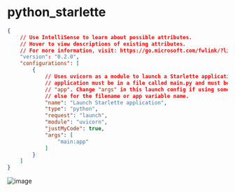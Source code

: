 # python_starlette

```json
{
    // Use IntelliSense to learn about possible attributes.
    // Hover to view descriptions of existing attributes.
    // For more information, visit: https://go.microsoft.com/fwlink/?linkid=830387
    "version": "0.2.0",
    "configurations": [
        {
            // Uses uvicorn as a module to launch a Starlette application. The
            // application must be in a file called main.py and must be called
            // "app". Change "args" in this launch config if using something
            // else for the filename or app variable name.
            "name": "Launch Starlette application",
            "type": "python",
            "request": "launch",
            "module": "uvicorn",
            "justMyCode": true,
            "args": [
                "main:app"
            ]
        }
    ]
}
```

![image](https://user-images.githubusercontent.com/7719209/178388674-00eef247-c1b2-4b34-b5aa-bc33354f1df4.png)
